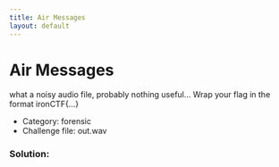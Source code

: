 ```yaml
---
title: Air Messages
layout: default
---
```


# Air Messages

what a noisy audio file, probably nothing useful... Wrap your flag in the format ironCTF{...}

- Category: forensic
- Challenge file: out.wav

### Solution:

